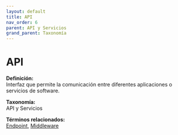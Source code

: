 ```yaml
---
layout: default
title: API
nav_order: 6
parent: API y Servicios
grand_parent: Taxonomía
---
```


# API

**Definición:**  
Interfaz que permite la comunicación entre diferentes aplicaciones o servicios de software.

**Taxonomía:**  
API y Servicios

**Términos relacionados:**  
[Endpoint](https://maleniski.github.io/diccionario-angl-tec-mx/docs/taxonomia/api--y--servicios/endpoint.html), [Middleware](https://maleniski.github.io/diccionario-angl-tec-mx/docs/taxonomia/api--y--servicios/middleware.html)
